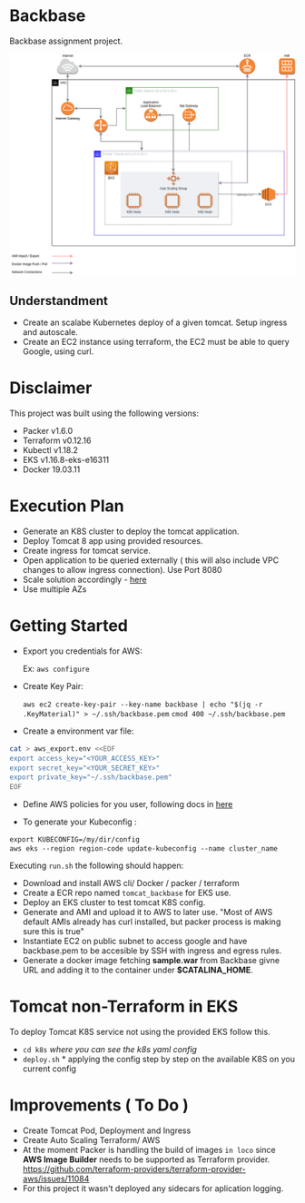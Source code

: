 # Backbase
Backbase assignment project.

![Diagram](backbase.png)

## Understandment

- Create an scalabe Kubernetes deploy of a given tomcat. Setup ingress and autoscale.
- Create an EC2 instance using terraform, the EC2 must be able to query Google, using curl.


# Disclaimer

This project was built using the following versions:
- Packer v1.6.0
- Terraform v0.12.16
- Kubectl v1.18.2
- EKS v1.16.8-eks-e16311
- Docker 19.03.11

# Execution Plan

- Generate an K8S cluster to deploy the tomcat application.
- Deploy Tomcat 8 app using provided resources.
- Create ingress for tomcat service.
- Open application to be queried externally ( this will also include VPC changes to allow ingress connection). Use Port 8080
- Scale solution accordingly - [here](https://kubernetes.io/docs/tasks/run-application/horizontal-pod-autoscale-walkthrough/)
- Use multiple AZs

# Getting Started

- Export you credentials for AWS:

	Ex:
	`aws configure`

- Create Key Pair:

	`aws ec2 create-key-pair --key-name backbase | echo "$(jq -r .KeyMaterial)" > ~/.ssh/backbase.pem`
	`cmod 400 ~/.ssh/backbase.pem`

- Create a environment var file:

``` bash
cat > aws_export.env <<EOF
export access_key="<YOUR_ACCESS_KEY>"
export secret_key="<YOUR_SECRET_KEY>"
export private_key="~/.ssh/backbase.pem"
EOF
```
- Define AWS policies for you user, following docs in [here](aws/policy/README.md)

- To generate your Kubeconfig :

```
export KUBECONFIG=/my/dir/config
aws eks --region region-code update-kubeconfig --name cluster_name
```

Executing `run.sh` the following should happen:
- Download and install AWS cli/ Docker / packer / terraform
- Create a ECR repo named `tomcat_backbase` for EKS use.
- Deploy an EKS cluster to test tomcat K8S config.
- Generate and AMI and upload it to AWS to later use.
	"Most of AWS default AMIs already has curl installed, but packer process is making sure this is true"
- Instantiate EC2 on public subnet to access google and have backbase.pem to be accesible by SSH with ingress and egress rules.
- Generate a docker image fetching **sample.war** from Backbase givne URL and adding it to the container under **$CATALINA_HOME**.


# Tomcat non-Terraform in EKS

To deploy Tomcat K8S service not using the provided EKS follow this.
- `cd k8s` *where you can see the k8s yaml config*
- `deploy.sh` * applying the config step by step on the available K8S on you current config

# Improvements ( To Do )

- Create Tomcat Pod, Deployment and Ingress
- Create Auto Scaling Terraform/ AWS
- At the moment Packer is handling the build of images `in loco` since **AWS Image Builder** needs to be supported as Terraform provider.
  https://github.com/terraform-providers/terraform-provider-aws/issues/11084
- For this project it wasn't deployed any sidecars for aplication logging.

